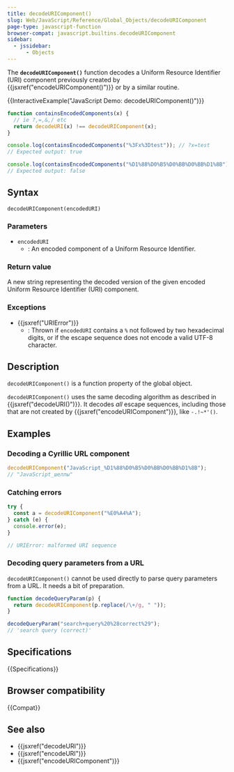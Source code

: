 ```yaml
---
title: decodeURIComponent()
slug: Web/JavaScript/Reference/Global_Objects/decodeURIComponent
page-type: javascript-function
browser-compat: javascript.builtins.decodeURIComponent
sidebar:
  - jssidebar:
      - Objects
---
```


The **`decodeURIComponent()`** function decodes a Uniform Resource Identifier (URI) component previously created by {{jsxref("encodeURIComponent()")}} or by a similar routine.

{{InteractiveExample("JavaScript Demo: decodeURIComponent()")}}

```js interactive-example
function containsEncodedComponents(x) {
  // ie ?,=,&,/ etc
  return decodeURI(x) !== decodeURIComponent(x);
}

console.log(containsEncodedComponents("%3Fx%3Dtest")); // ?x=test
// Expected output: true

console.log(containsEncodedComponents("%D1%88%D0%B5%D0%BB%D0%BB%D1%8B")); // шеллы
// Expected output: false
```

## Syntax

```js-nolint
decodeURIComponent(encodedURI)
```

### Parameters

- `encodedURI`
  - : An encoded component of a Uniform Resource Identifier.

### Return value

A new string representing the decoded version of the given encoded Uniform Resource Identifier (URI) component.

### Exceptions

- {{jsxref("URIError")}}
  - : Thrown if `encodedURI` contains a `%` not followed by two hexadecimal digits, or if the escape sequence does not encode a valid UTF-8 character.

## Description

`decodeURIComponent()` is a function property of the global object.

`decodeURIComponent()` uses the same decoding algorithm as described in {{jsxref("decodeURI()")}}. It decodes _all_ escape sequences, including those that are not created by {{jsxref("encodeURIComponent")}}, like `-.!~*'()`.

## Examples

### Decoding a Cyrillic URL component

```js
decodeURIComponent("JavaScript_%D1%88%D0%B5%D0%BB%D0%BB%D1%8B");
// "JavaScript_шеллы"
```

### Catching errors

```js
try {
  const a = decodeURIComponent("%E0%A4%A");
} catch (e) {
  console.error(e);
}

// URIError: malformed URI sequence
```

### Decoding query parameters from a URL

`decodeURIComponent()` cannot be used directly to parse query parameters from a URL. It needs a bit of preparation.

```js
function decodeQueryParam(p) {
  return decodeURIComponent(p.replace(/\+/g, " "));
}

decodeQueryParam("search+query%20%28correct%29");
// 'search query (correct)'
```

## Specifications

{{Specifications}}

## Browser compatibility

{{Compat}}

## See also

- {{jsxref("decodeURI")}}
- {{jsxref("encodeURI")}}
- {{jsxref("encodeURIComponent")}}
